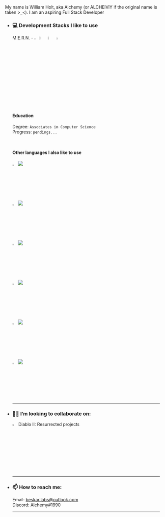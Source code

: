 My name is William Holt, aka Alchemy (or ALCHElVlY if the original name is taken >_<). I am an aspiring Full Stack Developer
 
-   <h3>💻 Development Stacks I like to use</h3>
    <p>
      M.E.R.N. - 
        <img src="https://imgur.com/U9NRYzH.png" alt="mongoDB" width=2.5% height=2.5% />
        <img src="https://imgur.com/NFOktJ8.png" alt="expressJS" width=5% height=5% />
        <img src="https://imgur.com/kRALSx1.png" alt="reactJS" width=5% height=5% />
        <img src="https://imgur.com/BAmdOeC.png" alt="nodeJS" width=4% height=4% />
      <br>
      <br>
      <br>
      
      <h4>Education</h4>
      <div>
          <p>
              Degree: <code>Associates in Computer Science</code><br>
              Progress: <code>pendings...</code>
          </p>
      </div>
      <br>
  
      <h4>Other languages I also like to use</h4>
      <div>
       <img src="https://imgur.com/GxZB87E.png" alt="cSharp" width=3% height=3% />
       <img src="https://img.shields.io/badge/Skill%20Level-4%2F10-blue" />
      </div>
      
      <div>
       <img src="https://imgur.com/26ZTXwk.png" alt="java" width=3% height=3% />
       <img src="https://img.shields.io/badge/Skill%20Level-4%2F10-blue" /><br>
      </div>
      
      <div>
       <img src="https://imgur.com/UwwZTgs.png" alt="python" width=3% height=3% />
       <img src="https://img.shields.io/badge/Skill%20Level-1%2F10-blue" /><br>
      </div>
      
      <div>
       <img src="https://imgur.com/knhEDjT.png" alt="html" width=3% height=3% />
       <img src="https://img.shields.io/badge/Skill%20Level-6%2F10-blue" /><br>
      </div>
      
      <div>
       <img src="https://imgur.com/mxgz4Wx.png" alt="css" width=3% height=3% />
       <img src="https://img.shields.io/badge/Skill%20Level-6%2F10-blue" /><br>
      </div>
      
      <div>
       <img src="https://imgur.com/j3Gkvcd.png" alt="sass" width=3% height=3% />
       <img src="https://img.shields.io/badge/Skill%20Level-2%2F10-blue" />
      </div>
    </p>
    <!-- Horizontal line break -->
    <hr />
  
-   <h3>🧑‍💻 I’m looking to collaborate on:</h3>
    <p>
      <img src="https://imgur.com/2p3QZf5.png" alt="d2r" width=4% height=4%>Diablo II: Resurrected projects</img>
    </p>
    <!-- Horizontal line break -->
    <hr />
  
-   <h3>📫 How to reach me:</h3>
    <p>
      Email: <a href="mailto:beskar.labs@outlook.com">beskar.labs@outlook.com</a><br>
      Discord: Alchemy#1990
    </p>
    <!-- Horizontal line break -->
    <hr />

